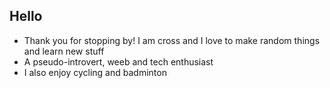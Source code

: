 ## Hello
- Thank you for stopping by! I am cross and I love to make random things and learn new stuff
- A pseudo-introvert, weeb and tech enthusiast
- I also enjoy cycling and badminton
